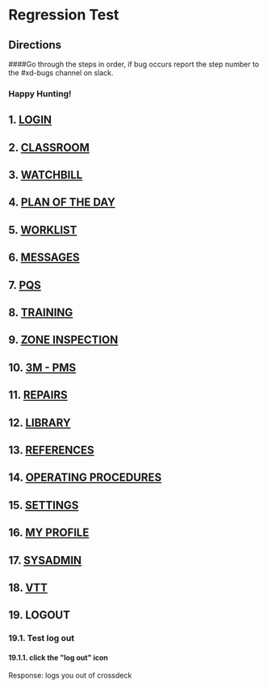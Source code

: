 # Regression Test
## Directions
####Go through the steps in order, if bug occurs report the step number to the #xd-bugs channel on slack. 
### Happy Hunting!



## 1. [LOGIN](https://github.com/MilitaryMobile/xd-regression-test/blob/master/xd-login.md)

## 2. [CLASSROOM](https://github.com/MilitaryMobile/xd-regression-test/blob/master/xd-classroom.md)

## 3. [WATCHBILL](https://github.com/MilitaryMobile/xd-regression-test/blob/master/xd-watchbill.md) 

## 4. [PLAN OF THE DAY](https://github.com/MilitaryMobile/xd-regression-test/blob/master/xd-plan-of-the-day.md)

## 5. [WORKLIST](https://github.com/MilitaryMobile/xd-regression-test/blob/master/xd-worklist.md)

## 6. [MESSAGES](https://github.com/MilitaryMobile/xd-regression-test/blob/master/xd-messages.md)

## 7. [PQS](https://github.com/MilitaryMobile/xd-regression-test/blob/master/xd-pqs.md)

## 8. [TRAINING](https://github.com/MilitaryMobile/xd-regression-test/blob/master/xd-training.md)

## 9. [ZONE INSPECTION](https://github.com/MilitaryMobile/xd-regression-test/blob/master/xd-zone-inspection.md)

## 10. [3M - PMS](https://github.com/MilitaryMobile/xd-regression-test/blob/master/xd-3m-pms.md)

## 11. [REPAIRS](https://github.com/MilitaryMobile/xd-regression-test/blob/master/xd-repairs.md)

## 12. [LIBRARY](https://github.com/MilitaryMobile/xd-regression-test/blob/master/xd-library.md)

## 13. [REFERENCES](https://github.com/MilitaryMobile/xd-regression-test/blob/master/xd-references.md)

## 14. [OPERATING PROCEDURES](https://github.com/MilitaryMobile/xd-regression-test/blob/master/xd-operating-procedures.md)

## 15. [SETTINGS](https://github.com/MilitaryMobile/xd-regression-test/blob/master/xd-settings.md)

## 16. [MY PROFILE](https://github.com/MilitaryMobile/xd-regression-test/blob/master/xd-my-profile.md)

## 17. [SYSADMIN](https://github.com/MilitaryMobile/xd-regression-test/blob/master/xd-sysadmin.md)

## 18. [VTT](https://github.com/MilitaryMobile/xd-regression-test/blob/master/xd-vtt.md)

## 19. LOGOUT

### 19.1. Test log out
#### 19.1.1. click the "log out" icon
Response: logs you out of crossdeck
